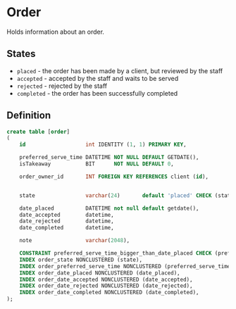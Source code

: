 # Order

Holds information about an order.

## States

* `placed` - the order has been made by a client, but reviewed by the staff
* `accepted` - accepted by the staff and waits to be served
* `rejected` - rejected by the staff
* `completed` - the order has been successfully completed
## Definition

```sql
create table [order]
(
    id                   int IDENTITY (1, 1) PRIMARY KEY,

    preferred_serve_time DATETIME NOT NULL DEFAULT GETDATE(),
    isTakeaway           BIT      NOT NULL DEFAULT 0,

    order_owner_id       INT FOREIGN KEY REFERENCES client (id),


    state                varchar(24)       default 'placed' CHECK (state in ('placed', 'accepted', 'rejected', 'completed')),

    date_placed          DATETIME not null default getdate(),
    date_accepted        datetime,
    date_rejected        datetime,
    date_completed       datetime,

    note                 varchar(2048),

    CONSTRAINT preferred_serve_time_bigger_than_date_placed CHECK (preferred_serve_time >= date_placed),
    INDEX order_state NONCLUSTERED (state),
    INDEX order_preferred_serve_time NONCLUSTERED (preferred_serve_time),
    INDEX order_date_placed NONCLUSTERED (date_placed),
    INDEX order_date_accepted NONCLUSTERED (date_accepted),
    INDEX order_date_rejected NONCLUSTERED (date_rejected),
    INDEX order_date_completed NONCLUSTERED (date_completed),
);
```